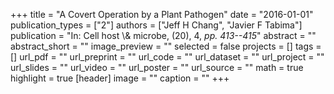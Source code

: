 +++
title = "A Covert Operation by a Plant Pathogen"
date = "2016-01-01"
publication_types = ["2"]
authors = ["Jeff H Chang", "Javier F Tabima"]
publication = "In: Cell host \\& microbe, (20), 4, _pp. 413--415_"
abstract = ""
abstract_short = ""
image_preview = ""
selected = false
projects = []
tags = []
url_pdf = ""
url_preprint = ""
url_code = ""
url_dataset = ""
url_project = ""
url_slides = ""
url_video = ""
url_poster = ""
url_source = ""
math = true
highlight = true
[header]
image = ""
caption = ""
+++
